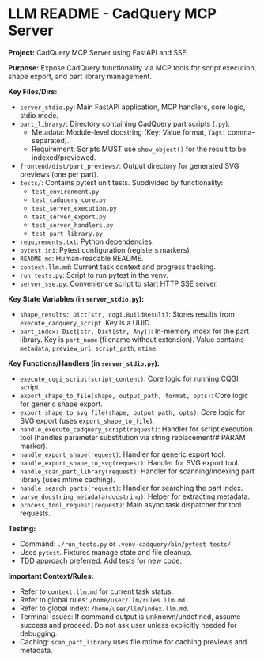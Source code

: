 # LLM README - CadQuery MCP Server

**Project:** CadQuery MCP Server using FastAPI and SSE.

**Purpose:** Expose CadQuery functionality via MCP tools for script execution, shape export, and part library management.

**Key Files/Dirs:**
*   `server_stdio.py`: Main FastAPI application, MCP handlers, core logic, stdio mode.
*   `part_library/`: Directory containing CadQuery part scripts (`.py`).
    *   Metadata: Module-level docstring (Key: Value format, `Tags:` comma-separated).
    *   Requirement: Scripts MUST use `show_object()` for the result to be indexed/previewed.
*   `frontend/dist/part_previews/`: Output directory for generated SVG previews (one per part).
*   `tests/`: Contains pytest unit tests. Subdivided by functionality:
    *   `test_environment.py`
    *   `test_cadquery_core.py`
    *   `test_server_execution.py`
    *   `test_server_export.py`
    *   `test_server_handlers.py`
    *   `test_part_library.py`
*   `requirements.txt`: Python dependencies.
*   `pytest.ini`: Pytest configuration (registers markers).
*   `README.md`: Human-readable README.
*   `context.llm.md`: Current task context and progress tracking.
*   `run_tests.py`: Script to run pytest in the venv.
*   `server_sse.py`: Convenience script to start HTTP SSE server.

**Key State Variables (in `server_stdio.py`):**
*   `shape_results: Dict[str, cqgi.BuildResult]`: Stores results from `execute_cadquery_script`. Key is a UUID.
*   `part_index: Dict[str, Dict[str, Any]]`: In-memory index for the part library. Key is `part_name` (filename without extension). Value contains `metadata`, `preview_url`, `script_path`, `mtime`.

**Key Functions/Handlers (in `server_stdio.py`):**
*   `execute_cqgi_script(script_content)`: Core logic for running CQGI script.
*   `export_shape_to_file(shape, output_path, format, opts)`: Core logic for generic shape export.
*   `export_shape_to_svg_file(shape, output_path, opts)`: Core logic for SVG export (uses `export_shape_to_file`).
*   `handle_execute_cadquery_script(request)`: Handler for script execution tool (handles parameter substitution via string replacement/# PARAM marker).
*   `handle_export_shape(request)`: Handler for generic export tool.
*   `handle_export_shape_to_svg(request)`: Handler for SVG export tool.
*   `handle_scan_part_library(request)`: Handler for scanning/indexing part library (uses mtime caching).
*   `handle_search_parts(request)`: Handler for searching the part index.
*   `parse_docstring_metadata(docstring)`: Helper for extracting metadata.
*   `process_tool_request(request)`: Main async task dispatcher for tool requests.

**Testing:**
*   Command: `./run_tests.py` or `.venv-cadquery/bin/pytest tests/`
*   Uses `pytest`. Fixtures manage state and file cleanup.
*   TDD approach preferred. Add tests for new code.

**Important Context/Rules:**
*   Refer to `context.llm.md` for current task status.
*   Refer to global rules: `/home/user/llm/rules.llm.md`.
*   Refer to global index: `/home/user/llm/index.llm.md`.
*   Terminal Issues: If command output is unknown/undefined, assume success and proceed. Do not ask user unless explicitly needed for debugging.
*   Caching: `scan_part_library` uses file mtime for caching previews and metadata.